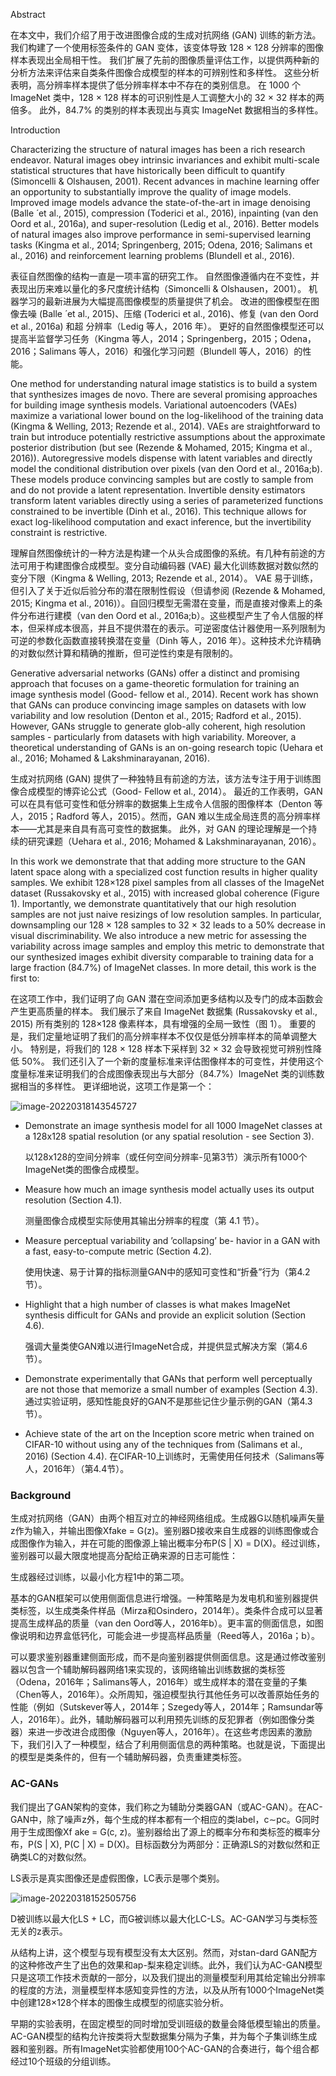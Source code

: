 Abstract

在本文中，我们介绍了用于改进图像合成的生成对抗网络 (GAN) 训练的新方法。 我们构建了一个使用标签条件的 GAN 变体，该变体导致 128 × 128 分辨率的图像样本表现出全局相干性。 我们扩展了先前的图像质量评估工作，以提供两种新的分析方法来评估来自类条件图像合成模型的样本的可辨别性和多样性。 这些分析表明，高分辨率样本提供了低分辨率样本中不存在的类别信息。 在 1000 个 ImageNet 类中，128 × 128 样本的可识别性是人工调整大小的 32 × 32 样本的两倍多。 此外，84.7% 的类别的样本表现出与真实 ImageNet 数据相当的多样性。

Introduction

Characterizing the structure of natural images has been a rich research endeavor. Natural images obey intrinsic invariances and exhibit multi-scale statistical structures that have historically been difficult to quantify (Simoncelli & Olshausen, 2001). Recent advances in machine learning offer an opportunity to substantially improve the quality of image models. Improved image models advance the state-of-the-art in image denoising (Balle ́ et al., 2015), compression (Toderici et al., 2016), inpainting (van den Oord et al., 2016a), and super-resolution (Ledig et al., 2016). Better models of natural images also improve performance in semi-supervised learning tasks (Kingma et al., 2014; Springenberg, 2015; Odena, 2016; Salimans et al., 2016) and reinforcement learning problems (Blundell et al., 2016).

表征自然图像的结构一直是一项丰富的研究工作。 自然图像遵循内在不变性，并表现出历来难以量化的多尺度统计结构（Simoncelli & Olshausen，2001）。 机器学习的最新进展为大幅提高图像模型的质量提供了机会。 改进的图像模型在图像去噪 (Balle ́ et al., 2015)、压缩 (Toderici et al., 2016)、修复 (van den Oord et al., 2016a) 和超 分辨率（Ledig 等人，2016 年）。 更好的自然图像模型还可以提高半监督学习任务（Kingma 等人，2014；Springenberg，2015；Odena，2016；Salimans 等人，2016）和强化学习问题（Blundell 等人，2016）的性能。





One method for understanding natural image statistics is to build a system that synthesizes images de novo. There are several promising approaches for building image synthesis models. Variational autoencoders (VAEs) maximize a variational lower bound on the log-likelihood of the training data (Kingma & Welling, 2013; Rezende et al., 2014). VAEs are straightforward to train but introduce potentially restrictive assumptions about the approximate posterior distribution (but see (Rezende & Mohamed, 2015; Kingma et al., 2016)). Autoregressive models dispense with latent variables and directly model the conditional distribution over pixels (van den Oord et al., 2016a;b). These models produce convincing samples but are costly to sample from and do not provide a latent representation. Invertible density estimators transform latent variables directly using a series of parameterized functions constrained to be invertible (Dinh et al., 2016). This technique allows for exact log-likelihood computation and exact inference, but the invertibility constraint is restrictive.

理解自然图像统计的一种方法是构建一个从头合成图像的系统。有几种有前途的方法可用于构建图像合成模型。变分自动编码器 (VAE) 最大化训练数据对数似然的变分下限（Kingma & Welling, 2013; Rezende et al., 2014）。 VAE 易于训练，但引入了关于近似后验分布的潜在限制性假设（但请参阅 (Rezende & Mohamed, 2015; Kingma et al., 2016)）。自回归模型无需潜在变量，而是直接对像素上的条件分布进行建模（van den Oord et al., 2016a;b）。这些模型产生了令人信服的样本，但采样成本很高，并且不提供潜在的表示。可逆密度估计器使用一系列限制为可逆的参数化函数直接转换潜在变量（Dinh 等人，2016 年）。这种技术允许精确的对数似然计算和精确的推断，但可逆性约束是有限制的。



Generative adversarial networks (GANs) offer a distinct and promising approach that focuses on a game-theoretic formulation for training an image synthesis model (Good- fellow et al., 2014). Recent work has shown that GANs can produce convincing image samples on datasets with low variability and low resolution (Denton et al., 2015; Radford et al., 2015). However, GANs struggle to generate glob-ally coherent, high resolution samples - particularly from datasets with high variability. Moreover, a theoretical understanding of GANs is an on-going research topic (Uehara et al., 2016; Mohamed & Lakshminarayanan, 2016).

生成对抗网络 (GAN) 提供了一种独特且有前途的方法，该方法专注于用于训练图像合成模型的博弈论公式（Good- Fellow et al., 2014）。 最近的工作表明，GAN 可以在具有低可变性和低分辨率的数据集上生成令人信服的图像样本（Denton 等人，2015；Radford 等人，2015）。然而，GAN 难以生成全局连贯的高分辨率样本——尤其是来自具有高可变性的数据集。 此外，对 GAN 的理论理解是一个持续的研究课题（Uehara et al., 2016; Mohamed & Lakshminarayanan, 2016）。





In this work we demonstrate that that adding more structure to the GAN latent space along with a specialized cost function results in higher quality samples. We exhibit 128×128 pixel samples from all classes of the ImageNet dataset (Russakovsky et al., 2015) with increased global coherence (Figure 1). Importantly, we demonstrate quantitatively that our high resolution samples are not just naive resizings of low resolution samples. In particular, downsampling our 128 × 128 samples to 32 × 32 leads to a 50% decrease in visual discriminability. We also introduce a new metric for assessing the variability across image samples and employ this metric to demonstrate that our synthesized images exhibit diversity comparable to training data for a large fraction (84.7%) of ImageNet classes. In more detail, this work is the first to:

在这项工作中，我们证明了向 GAN 潜在空间添加更多结构以及专门的成本函数会产生更高质量的样本。 我们展示了来自 ImageNet 数据集 (Russakovsky et al., 2015) 所有类别的 128×128 像素样本，具有增强的全局一致性（图 1）。 重要的是，我们定量地证明了我们的高分辨率样本不仅仅是低分辨率样本的简单调整大小。 特别是，将我们的 128 × 128 样本下采样到 32 × 32 会导致视觉可辨别性降低 50%。 我们还引入了一个新的度量标准来评估图像样本的可变性，并使用这个度量标准来证明我们的合成图像表现出与大部分（84.7%）ImageNet 类的训练数据相当的多样性。 更详细地说，这项工作是第一个：

![image-20220318143545727](https://cdn.jsdelivr.net/gh/dlagez/img@master/20220318143549.png)

- Demonstrate an image synthesis model for all 1000 ImageNet classes at a 128x128 spatial resolution (or any spatial resolution - see Section 3).

  以128x128的空间分辨率（或任何空间分辨率-见第3节）演示所有1000个ImageNet类的图像合成模型。

- Measure how much an image synthesis model actually uses its output resolution (Section 4.1).

  测量图像合成模型实际使用其输出分辨率的程度（第 4.1 节）。

- 
  Measure perceptual variability and ’collapsing’ be- havior in a GAN with a fast, easy-to-compute metric (Section 4.2).

  使用快速、易于计算的指标测量GAN中的感知可变性和“折叠”行为（第4.2节）。

- Highlight that a high number of classes is what makes ImageNet synthesis difficult for GANs and provide an explicit solution (Section 4.6).

  强调大量类使GAN难以进行ImageNet合成，并提供显式解决方案（第4.6节）。

- Demonstrate experimentally that GANs that perform well perceptually are not those that memorize a small number of examples (Section 4.3).
  通过实验证明，感知性能良好的GAN不是那些记住少量示例的GAN（第4.3节）。

- Achieve state of the art on the Inception score metric when trained on CIFAR-10 without using any of the techniques from (Salimans et al., 2016) (Section 4.4).
  在CIFAR-10上训练时，无需使用任何技术（Salimans等人，2016年）（第4.4节）。

### Background

生成对抗网络（GAN）由两个相互对立的神经网络组成。生成器G以随机噪声矢量z作为输入，并输出图像Xfake = G(z)。鉴别器D接收来自生成器的训练图像或合成图像作为输入，并在可能的图像源上输出概率分布P(S | X) = D(X)。经过训练，鉴别器可以最大限度地提高分配给正确来源的日志可能性：

生成器经过训练，以最小化方程1中的第二项。

基本的GAN框架可以使用侧面信息进行增强。一种策略是为发电机和鉴别器提供类标签，以生成类条件样品（Mirza和Osindero，2014年）。类条件合成可以显著提高生成样品的质量（van den Oord等人，2016年b）。更丰富的侧面信息，如图像说明和边界盒低钙化，可能会进一步提高样品质量（Reed等人，2016a；b）。

可以要求鉴别器重建侧面形成，而不是向鉴别器提供侧面信息。这是通过修改鉴别器以包含一个辅助解码器网络1来实现的，该网络输出训练数据的类标签（Odena，2016年；Salimans等人，2016年）或生成样本的潜在变量的子集（Chen等人，2016年）。众所周知，强迫模型执行其他任务可以改善原始任务的性能（例如（Sutskever等人，2014年；Szegedy等人，2014年；Ramsundar等人，2016年）。此外，辅助解码器可以利用预先训练的反犯罪者（例如图像分类器）来进一步改进合成图像（Nguyen等人，2016年）。在这些考虑因素的激励下，我们引入了一种模型，结合了利用侧面信息的两种策略。也就是说，下面提出的模型是类条件的，但有一个辅助解码器，负责重建类标签。



### AC-GANs

我们提出了GAN架构的变体，我们称之为辅助分类器GAN（或AC-GAN）。在AC-GAN中，除了噪声z外，每个生成的样本都有一个相应的类label，c∼pc。G同时用于生成图像Xf ake = G(c, z)。鉴别器给出了源上的概率分布和类标签的概率分布，P(S | X), P(C | X) = D(X)。目标函数分为两部分：正确源LS的对数似然和正确类LC的对数似然。

LS表示是真实图像还是虚假图像，LC表示是哪个类别。

![image-20220318152505756](https://cdn.jsdelivr.net/gh/dlagez/img@master/20220318152509.png)

D被训练以最大化LS + LC，而G被训练以最大化LC-LS。AC-GAN学习与类标签无关的z表示。

从结构上讲，这个模型与现有模型没有太大区别。然而，对stan-dard GAN配方的这种修改产生了出色的效果和ap-梨来稳定训练。此外，我们认为AC-GAN模型只是这项工作技术贡献的一部分，以及我们提出的测量模型利用其给定输出分辨率的程度的方法，测量模型样本感知变异性的方法，以及从所有1000个ImageNet类中创建128×128个样本的图像生成模型的彻底实验分析。

早期的实验表明，在固定模型的同时增加受训班级的数量会降低模型输出的质量。AC-GAN模型的结构允许按类将大型数据集分隔为子集，并为每个子集训练生成器和鉴别器。所有ImageNet实验都使用100个AC-GAN的合奏进行，每个组合都经过10个班级的分组训练。